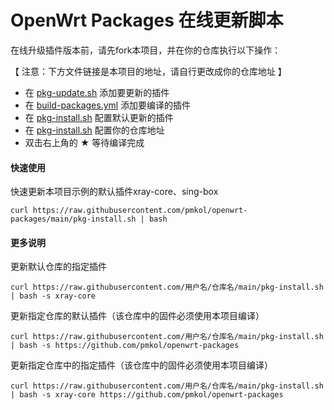 # OpenWrt Packages 在线更新脚本
在线升级插件版本前，请先fork本项目，并在你的仓库执行以下操作：

【 注意：下方文件链接是本项目的地址，请自行更改成你的仓库地址 】

- 在 [pkg-update.sh](https://github.com/pmkol/openwrt-packages/blob/main/pkg-update.sh) 添加要更新的插件
- 在 [build-packages.yml](https://github.com/pmkol/openwrt-packages/blob/main/.github/workflows/build-packages.yml#L36) 添加要编译的插件
- 在 [pkg-install.sh](https://github.com/pmkol/openwrt-packages/blob/main/pkg-install.sh#L8) 配置默认更新的插件
- 在 [pkg-install.sh](https://github.com/pmkol/openwrt-packages/blob/main/pkg-install.sh#L9) 配置你的仓库地址
- 双击右上角的 ★ 等待编译完成

#### 快速使用 ####
快速更新本项目示例的默认插件xray-core、sing-box
```
curl https://raw.githubusercontent.com/pmkol/openwrt-packages/main/pkg-install.sh | bash
```

#### 更多说明 ####
更新默认仓库的指定插件
```
curl https://raw.githubusercontent.com/用户名/仓库名/main/pkg-install.sh | bash -s xray-core
```

更新指定仓库的默认插件（该仓库中的固件必须使用本项目编译）
```
curl https://raw.githubusercontent.com/用户名/仓库名/main/pkg-install.sh | bash -s https://github.com/pmkol/openwrt-packages
```

更新指定仓库中的指定插件（该仓库中的固件必须使用本项目编译）
```
curl https://raw.githubusercontent.com/用户名/仓库名/main/pkg-install.sh | bash -s xray-core https://github.com/pmkol/openwrt-packages
```
